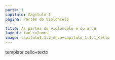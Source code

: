 ```yaml
---
parte: 1
capitulo: Capítulo 1
pagina: Partes do Violoncelo

title: As partes do violoncelo e do arco
layout: two-columns
image: capítulo1.1.2_Arco+capítulo_1.1.1_Cello
---
```


template cello+texto
